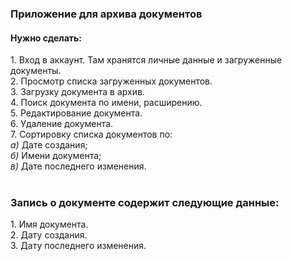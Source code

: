 <h3>Приложение для архива документов</h3>
<h4>Нужно сделать:</h4>
  1. Вход в аккаунт. Там хранятся личные данные и загруженные документы.<br />
  2. Просмотр списка загруженных документов.<br />
	3. Загрузку документа в архив.<br />
  4. Поиск документа по имени, расширению.<br />
  5. Редактирование документа.<br />
	6. Удаление документа.<br />
	7. Сортировку списка документов по:<br />
	<em>а)</em> Дате создания;<br />
	<em>б)</em> Имени документа;<br />
	<em>в)</em> Дате последнего изменения.<br /><br />

<h3>Запись о документе содержит следующие данные:</h3>
1. Имя документа.<br />
2. Дату создания.<br />
3. Дату последнего изменения.
